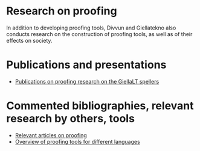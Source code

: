 
# Research on proofing

In addition to developing proofing tools, Divvun and Giellatekno also conducts research on the construction of proofing tools, as well as of their effects on society.


# Publications and presentations

* [Publications on proofing research on the GiellaLT spellers](OurPublicationsOnProofingResearch.html)



# Commented bibliographies, relevant research by others, tools


* [Relevant articles on proofing](BibliographyOnProofing.html)
* [Overview of proofing tools for different languages](OverviewOfProofingTools.html)
